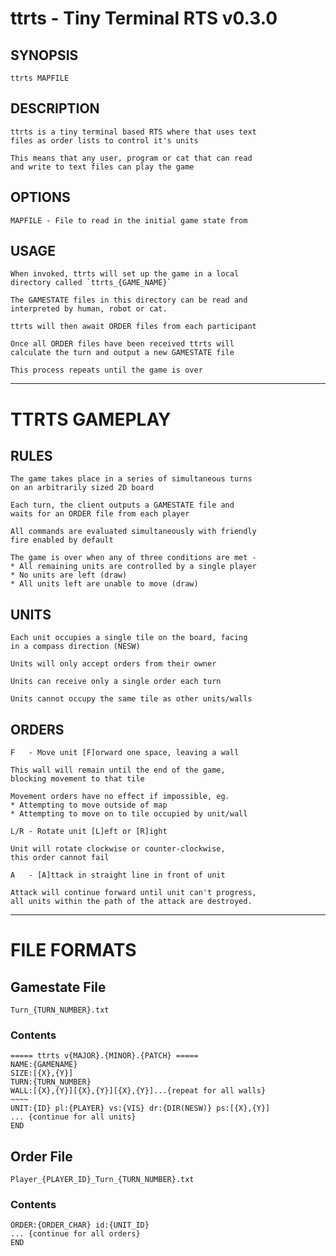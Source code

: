 # ttrts - Tiny Terminal RTS v0.3.0

## SYNOPSIS
	ttrts MAPFILE

## DESCRIPTION
	ttrts is a tiny terminal based RTS where that uses text
	files as order lists to control it's units

	This means that any user, program or cat that can read
	and write to text files can play the game

## OPTIONS
	MAPFILE - File to read in the initial game state from

## USAGE
	When invoked, ttrts will set up the game in a local 
	directory called `ttrts_{GAME_NAME}`

	The GAMESTATE files in this directory can be read and
	interpreted by human, robot or cat. 

	ttrts will then await ORDER files from each participant

	Once all ORDER files have been received ttrts will 
	calculate the turn and output a new GAMESTATE file

	This process repeats until the game is over

-----------------------------------------------------------
# TTRTS GAMEPLAY

## RULES
	The game takes place in a series of simultaneous turns
	on an arbitrarily sized 2D board

	Each turn, the client outputs a GAMESTATE file and 
	waits for an ORDER file from each player

	All commands are evaluated simultaneously with friendly
	fire enabled by default

	The game is over when any of three conditions are met -
	* All remaining units are controlled by a single player
	* No units are left (draw)
	* All units left are unable to move (draw)

## UNITS
	Each unit occupies a single tile on the board, facing 
	in a compass direction (NESW)

	Units will only accept orders from their owner

	Units can receive only a single order each turn

	Units cannot occupy the same tile as other units/walls

## ORDERS
	F   - Move unit [F]orward one space, leaving a wall
	     
	This wall will remain until the end of the game, 
	blocking movement to that tile

	Movement orders have no effect if impossible, eg.
	* Attempting to move outside of map
	* Attempting to move on to tile occupied by unit/wall

	L/R - Rotate unit [L]eft or [R]ight

	Unit will rotate clockwise or counter-clockwise,
	this order cannot fail

	A   - [A]ttack in straight line in front of unit
	      
	Attack will continue forward until unit can't progress,
	all units within the path of the attack are destroyed.

-----------------------------------------------------------
# FILE FORMATS

## Gamestate File
	Turn_{TURN_NUMBER}.txt

### Contents
	===== ttrts v{MAJOR}.{MINOR}.{PATCH} =====
	NAME:{GAMENAME}
	SIZE:[{X},{Y}]
	TURN:{TURN_NUMBER}
	WALL:[{X},{Y}][{X},{Y}][{X},{Y}]...{repeat for all walls}
	~~~~
	UNIT:{ID} pl:{PLAYER} vs:{VIS} dr:{DIR(NESW)} ps:[{X},{Y}]
	... {continue for all units}
	END

## Order File
	Player_{PLAYER_ID}_Turn_{TURN_NUMBER}.txt

### Contents
	ORDER:{ORDER_CHAR} id:{UNIT_ID}
	... {continue for all orders}
	END


